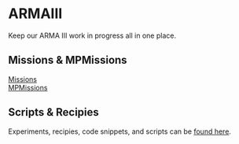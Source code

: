 # ARMAIII

Keep our ARMA III work in progress all in one place.

## Missions & MPMissions
[Missions](./missions)  
[MPMissions](./MPMissions)  

## Scripts & Recipies
Experiments, recipies, code snippets, and scripts can be [found here](./scripts).